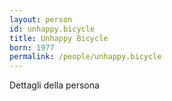 ```yaml
---
layout: person
id: unhappy.bicycle
title: Unhappy Bicycle
born: 1977
permalink: /people/unhappy.bicycle
---
```


Dettagli della persona 